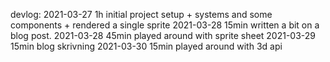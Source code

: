 devlog:
2021-03-27  1h  initial project setup + systems and some components + rendered a single sprite
2021-03-28  15min written a bit on a blog post.
2021-03-28  45min played around with sprite sheet
2021-03-29  15min blog skrivning
2021-03-30  15min played around with 3d api
